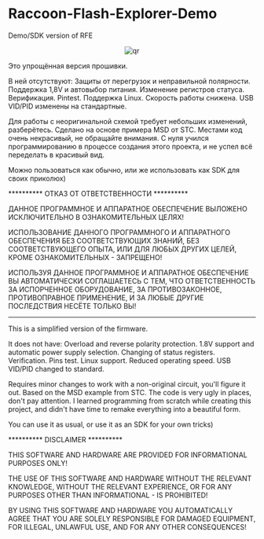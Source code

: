 # Raccoon-Flash-Explorer-Demo
Demo/SDK version of RFE

<p align="center">
 <img src="avatar.ico" alt="qr"/>
</p>

Это упрощённая версия прошивки.

В ней отсутствуют:
  Защиты от перегрузок и неправильной полярности.
  Поддержка 1,8V и автовыбор питания.
  Изменение регистров статуса.
  Верификация.
  Pintest.
  Поддержка Linux.
  Скорость работы снижена.
  USB VID/PID изменены на стандартные.

Для работы с неоригинальной схемой требует небольших изменений, разберётесь.
Сделано на основе примера MSD от STC.
Местами код очень некрасивый, не обращайте внимания. С нуля учился программированию в процессе создания этого проекта, и не успел всё переделать в красивый вид.

Можно пользоваться как обычно, или же использовать как SDK для своих приколюх) 

**********     ОТКАЗ ОТ ОТВЕТСТВЕННОСТИ     **********

ДАННОЕ ПРОГРАММНОЕ И АППАРАТНОЕ ОБЕСПЕЧЕНИЕ ВЫЛОЖЕНО ИСКЛЮЧИТЕЛЬНО В ОЗНАКОМИТЕЛЬНЫХ ЦЕЛЯХ! 

ИСПОЛЬЗОВАНИЕ ДАННОГО ПРОГРАММНОГО И АППАРАТНОГО ОБЕСПЕЧЕНИЯ БЕЗ СООТВЕТСТВУЮЩИХ ЗНАНИЙ, БЕЗ СООТВЕТСТВУЮЩЕГО ОПЫТА, ИЛИ ДЛЯ ЛЮБЫХ ДРУГИХ ЦЕЛЕЙ, КРОМЕ ОЗНАКОМИТЕЛЬНЫХ - ЗАПРЕЩЕНО!

ИСПОЛЬЗУЯ ДАННОЕ ПРОГРАММНОЕ И АППАРАТНОЕ ОБЕСПЕЧЕНИЕ ВЫ АВТОМАТИЧЕСКИ СОГЛАШАЕТЕСЬ С ТЕМ, ЧТО ОТВЕТСТВЕННОСТЬ ЗА ИСПОРЧЕННОЕ ОБОРУДОВАНИЕ, ЗА ПРОТИВОЗАКОННОЕ, ПРОТИВОПРАВНОЕ ПРИМЕНЕНИЕ, И ЗА ЛЮБЫЕ ДРУГИЕ ПОСЛЕДСТВИЯ НЕСЁТЕ ТОЛЬКО ВЫ!

**********
This is a simplified version of the firmware.

It does not have:
Overload and reverse polarity protection.
1.8V support and automatic power supply selection.
Changing of status registers.
Verification.
Pins test.
Linux support.
Reduced operating speed.
USB VID/PID changed to standard.

Requires minor changes to work with a non-original circuit, you'll figure it out.
Based on the MSD example from STC.
The code is very ugly in places, don't pay attention. I learned programming from scratch while creating this project, and didn't have time to remake everything into a beautiful form.

You can use it as usual, or use it as an SDK for your own tricks)

**********     DISCLAIMER     **********

THIS SOFTWARE AND HARDWARE ARE PROVIDED FOR INFORMATIONAL PURPOSES ONLY!

THE USE OF THIS SOFTWARE AND HARDWARE WITHOUT THE RELEVANT KNOWLEDGE, WITHOUT THE RELEVANT EXPERIENCE, OR FOR ANY PURPOSES OTHER THAN INFORMATIONAL - IS PROHIBITED!

BY USING THIS SOFTWARE AND HARDWARE YOU AUTOMATICALLY AGREE THAT YOU ARE SOLELY RESPONSIBLE FOR DAMAGED EQUIPMENT, FOR ILLEGAL, UNLAWFUL USE, AND FOR ANY OTHER CONSEQUENCES!
